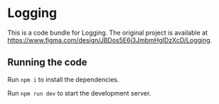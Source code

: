 
  # Logging

  This is a code bundle for Logging. The original project is available at https://www.figma.com/design/JBDos5E6j3JmbmHgIDzXcD/Logging.

  ## Running the code

  Run `npm i` to install the dependencies.

  Run `npm run dev` to start the development server.
  